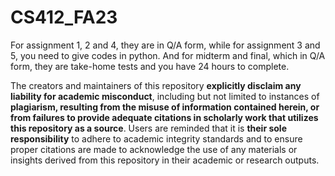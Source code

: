 # CS412_FA23
For assignment 1, 2 and 4, they are in Q/A form, while for assignment 3 and 5, you need to give codes in python. And for midterm and final, which in Q/A form, they are take-home tests and you have 24 hours to complete. 

The creators and maintainers of this repository **explicitly disclaim any liability for academic misconduct**, including but not limited to instances of **plagiarism, resulting from the misuse of information contained herein, or from failures to provide adequate citations in scholarly work that utilizes this repository as a source**. Users are reminded that it is **their sole responsibility** to adhere to academic integrity standards and to ensure proper citations are made to acknowledge the use of any materials or insights derived from this repository in their academic or research outputs.
